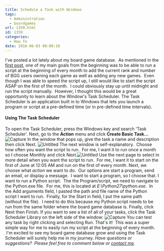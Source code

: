 ```yaml
---
title: Schedule a Task with Windows
tags:
  - Administration
  - boardgames
url: 1359.html
id: 1359
categories:
  - How To
date: 2016-06-03 08:00:19
---
```


I've posted a lot lately about my board game database.  As mentioned in the [first post](http://www.techtrek.io/board-game-geek-database/), one of my main goals from the beginning was to be able to run a script at the beginning of every month to add the current rank and number of BGG users owning each game as well as adding any new games.  Even though I was able to speed the script up, I still would like to start the script ASAP on the first of the month.  I could obviously stay up until midnight and run the script manually.  However, I thought this would be a great opportunity to learn about the Window's Task Scheduler. The Task Scheduler is an application built in to Windows that lets you launch a program or script at a pre-defined time (or in pre-defined time intervals).

#### Using The Task Scheduler

To open the Task Scheduler, press the Windows key and search 'Task Scheduler'. Next, go to the **Action** menu and click **Create Basic Task...** ![Capture](http://www.techtrek.io/wp-content/uploads/2016/05/Capture-5.jpg) In the window that pops up, give the task a name and description then click Next. ![Untitled](http://www.techtrek.io/wp-content/uploads/2016/05/Untitled.png) The next window is self-explanatory.  Choose how often you want the script to run.  For me, I want it to run once a month so I choose Monthly and click Next.![Untitled](http://www.techtrek.io/wp-content/uploads/2016/05/Untitled-1.png) Use the next page to select in more detail when you want the script to run.  For me, I want it to start on the first of June at 12:05 AM and run on the first of every month. Next, we choose what _action_ we want to do.  Our options are start a program, send an email, or display a message.  I want to start a program, so I choose that. I want to run a Python script.  The the Program/script, we need to navigate to the Python.exe file.  For me, this is located at _E:\\Python27\\python.exe_.  In the Add arguments field, I pasted the path and file name of the Python script I want to run.  Finally, for the Start in field, I put the same path (without the file).  I need to do this because my Python script needs to be run from the same folder where the board game database is. Finally, click Next then Finish. If you want to see a list of all of your tasks, click the Task Scheduler Library on the left side of the window: ![Capture](http://www.techtrek.io/wp-content/uploads/2016/06/Capture.jpg) You can test any task by right clicking and selecting Run. That's it!  This was a super simple way for me to easily run my script at the beginning of every month.  I'm excited to see my board game database grow and using the Task Scheduler will surely help me in my journey. _Have questions or suggestions?  Please feel free to comment below or [contact me](/contact/)._